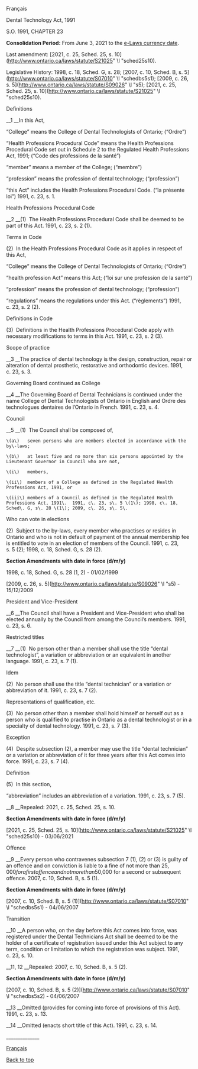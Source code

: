 [<a id="Top"></a>Français](http://www.ontario.ca/fr/lois/loi/91d23)

Dental Technology Act, 1991

S\.O\. 1991, CHAPTER 23

__Consolidation Period:__ From June 3, 2021 to the [e\-Laws currency date](http://www.e-laws.gov.on.ca/navigation?file=currencyDates&lang=en)\.

Last amendment: [2021, c\. 25, Sched\. 25, s\. 10](http://www.ontario.ca/laws/statute/S21025" \l "sched25s10)\.

Legislative History: 1998, c\. 18, Sched\. G, s\. 28; [2007, c\. 10, Sched\. B, s\. 5](http://www.ontario.ca/laws/statute/S07010" \l "schedbs5s1); [2009, c\. 26, s\. 5](http://www.ontario.ca/laws/statute/S09026" \l "s5); [2021, c\. 25, Sched\. 25, s\. 10](http://www.ontario.ca/laws/statute/S21025" \l "sched25s10)\.

Definitions

__1 __In this Act,

“College” means the College of Dental Technologists of Ontario; \(“Ordre”\)

“Health Professions Procedural Code” means the Health Professions Procedural Code set out in Schedule 2 to the Regulated Health Professions Act, 1991; \(“Code des professions de la santé”\)

“member” means a member of the College; \(“membre”\)

“profession” means the profession of dental technology; \(“profession”\)

“this Act” includes the Health Professions Procedural Code\. \(“la présente loi”\)  1991, c\. 23, s\. 1\.

Health Professions Procedural Code

__2 __\(1\)  The Health Professions Procedural Code shall be deemed to be part of this Act\.  1991, c\. 23, s\. 2 \(1\)\.

Terms in Code

\(2\)  In the Health Professions Procedural Code as it applies in respect of this Act,

“College” means the College of Dental Technologists of Ontario; \(“Ordre”\)

“health profession Act” means this Act; \(“loi sur une profession de la santé”\)

“profession” means the profession of dental technology; \(“profession”\)

“regulations” means the regulations under this Act\. \(“règlements”\)  1991, c\. 23, s\. 2 \(2\)\.

Definitions in Code

\(3\)  Definitions in the Health Professions Procedural Code apply with necessary modifications to terms in this Act\.  1991, c\. 23, s\. 2 \(3\)\.

Scope of practice

__3 __The practice of dental technology is the design, construction, repair or alteration of dental prosthetic, restorative and orthodontic devices\.  1991, c\. 23, s\. 3\.

Governing Board continued as College

__4 __The Governing Board of Dental Technicians is continued under the name College of Dental Technologists of Ontario in English and Ordre des technologues dentaires de l’Ontario in French\.  1991, c\. 23, s\. 4\.

Council

__5 __\(1\)  The Council shall be composed of,

	\(a\)	seven persons who are members elected in accordance with the by\-laws;

	\(b\)	at least five and no more than six persons appointed by the Lieutenant Governor in Council who are not,

	\(i\)	members,

	\(ii\)	members of a College as defined in the Regulated Health Professions Act, 1991, or

	\(iii\)	members of a Council as defined in the Regulated Health Professions Act, 1991\.  1991, c\. 23, s\. 5 \(1\); 1998, c\. 18, Sched\. G, s\. 28 \(1\); 2009, c\. 26, s\. 5\.

Who can vote in elections

\(2\)  Subject to the by\-laws, every member who practises or resides in Ontario and who is not in default of payment of the annual membership fee is entitled to vote in an election of members of the Council\.  1991, c\. 23, s\. 5 \(2\); 1998, c\. 18, Sched\. G, s\. 28 \(2\)\.

__Section Amendments with date in force \(d/m/y\)__

1998, c\. 18, Sched\. G, s\. 28 \(1, 2\) \- 01/02/1999

[2009, c\. 26, s\. 5](http://www.ontario.ca/laws/statute/S09026" \l "s5) \- 15/12/2009

President and Vice\-President

__6 __The Council shall have a President and Vice\-President who shall be elected annually by the Council from among the Council’s members\.  1991, c\. 23, s\. 6\.

Restricted titles

__7 __\(1\)  No person other than a member shall use the title “dental technologist”, a variation or abbreviation or an equivalent in another language\.  1991, c\. 23, s\. 7 \(1\)\.

Idem

\(2\)  No person shall use the title “dental technician” or a variation or abbreviation of it\.  1991, c\. 23, s\. 7 \(2\)\.

Representations of qualification, etc\.

\(3\)  No person other than a member shall hold himself or herself out as a person who is qualified to practise in Ontario as a dental technologist or in a specialty of dental technology\.  1991, c\. 23, s\. 7 \(3\)\.

Exception

\(4\)  Despite subsection \(2\), a member may use the title “dental technician” or a variation or abbreviation of it for three years after this Act comes into force\.  1991, c\. 23, s\. 7 \(4\)\.

Definition

\(5\)  In this section,

“abbreviation” includes an abbreviation of a variation\.  1991, c\. 23, s\. 7 \(5\)\.

__8 __Repealed: 2021, c\. 25, Sched\. 25, s\. 10\.

__Section Amendments with date in force \(d/m/y\)__

[2021, c\. 25, Sched\. 25, s\. 10](http://www.ontario.ca/laws/statute/S21025" \l "sched25s10) \- 03/06/2021

Offence

__9 __Every person who contravenes subsection 7 \(1\), \(2\) or \(3\) is guilty of an offence and on conviction is liable to a fine of not more than $25,000 for a first offence and not more than $50,000 for a second or subsequent offence\.  2007, c\. 10, Sched\. B, s\. 5 \(1\)\.

__Section Amendments with date in force \(d/m/y\)__

[2007, c\. 10, Sched\. B, s\. 5 \(1\)](http://www.ontario.ca/laws/statute/S07010" \l "schedbs5s1) \- 04/06/2007

Transition

__10 __A person who, on the day before this Act comes into force, was registered under the Dental Technicians Act shall be deemed to be the holder of a certificate of registration issued under this Act subject to any term, condition or limitation to which the registration was subject\.  1991, c\. 23, s\. 10\.

__11, 12 __Repealed:  2007, c\. 10, Sched\. B, s\. 5 \(2\)\.

__Section Amendments with date in force \(d/m/y\)__

[2007, c\. 10, Sched\. B, s\. 5 \(2\)](http://www.ontario.ca/laws/statute/S07010" \l "schedbs5s2) \- 04/06/2007

__13 __Omitted \(provides for coming into force of provisions of this Act\)\.  1991, c\. 23, s\. 13\.

__14 __Omitted \(enacts short title of this Act\)\.  1991, c\. 23, s\. 14\.

\_\_\_\_\_\_\_\_\_\_\_\_\_\_

[Français](http://www.ontario.ca/fr/lois/loi/91d23)

[Back to top](#Top)

